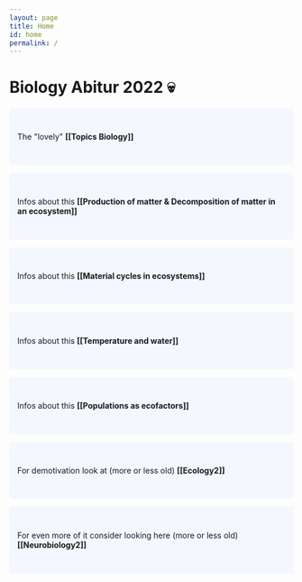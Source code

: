 ```yaml
---
layout: page
title: Home
id: home
permalink: /
---
```


# Biology Abitur 2022 💀

<p style="padding: 3em 1em; background: #f5f7ff; border-radius: 4px;">
  The "lovely" <span style="font-weight: bold">[[Topics Biology]]</span>
</p>

<p style="padding: 3em 1em; background: #f5f7ff; border-radius: 4px;"> Infos about this 
   <span style="font-weight: bold">[[Production of matter & Decomposition of matter in an ecosystem]]</span>
</p>

<p style="padding: 3em 1em; background: #f5f7ff; border-radius: 4px;"> Infos about this 
   <span style="font-weight: bold">[[Material cycles in ecosystems]]</span>
</p>

<p style="padding: 3em 1em; background: #f5f7ff; border-radius: 4px;"> Infos about this 
   <span style="font-weight: bold">[[Temperature and water]]</span>
</p>

<p style="padding: 3em 1em; background: #f5f7ff; border-radius: 4px;"> Infos about this 
   <span style="font-weight: bold">[[Populations as ecofactors]]</span>
</p>

<p style="padding: 3em 1em; background: #f5f7ff; border-radius: 4px;">
  For demotivation look at (more or less old) <span style="font-weight: bold">[[Ecology2]]</span>
</p>

<p style="padding: 3em 1em; background: #f5f7ff; border-radius: 4px;">
  For even more of it consider looking here  (more or less old) <span style="font-weight: bold">[[Neurobiology2]]</span>
</p>



<style>
  .wrapper {
    max-width: 46em;
  }
</style>


